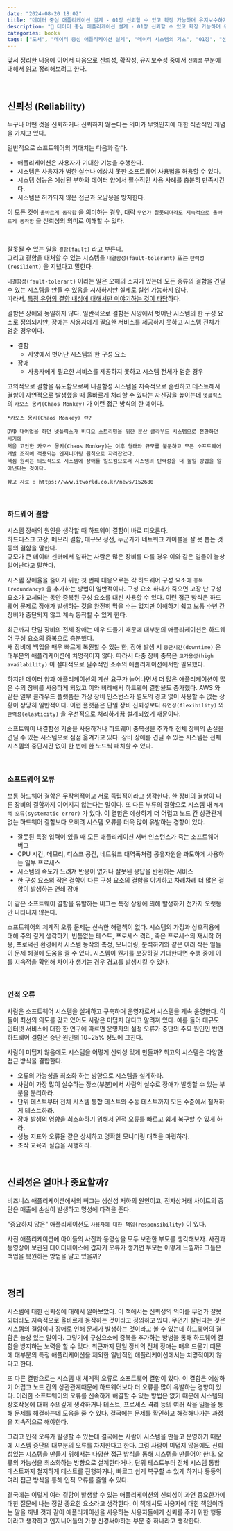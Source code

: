 ```yaml
---
date: "2024-08-20 18:02"
title: "데이터 중심 애플리케이션 설계 - 01장 신뢰할 수 있고 확장 가능하며 유지보수하기 쉬운 애플리케이션 (2)"
description: "📖 데이터 중심 애플리케이션 설계 - 01장 신뢰할 수 있고 확장 가능하며 유지보수하기 쉬운 애플리케이션 읽고 정리하기"
categories: books
tags: ["도서", "데이터 중심 애플리케이션 설계", "데이터 시스템의 기초", "01장", "신뢰성"]
---
```


앞서 정리한 내용에 이어서 다음으로 신뢰성, 확작성, 유지보수성 중에서 `신뢰성` 부분에 대해서 읽고 정리해보려고 한다.  

<br>

## 신뢰성 (Reliability) 

누구나 어떤 것을 신뢰하거나 신뢰하지 않는다는 의미가 무엇인지에 대한 직관적인 개념을 가지고 있다.  

일반적으로 소프트웨어의 기대치는 다음과 같다.  

- 애플리케이션은 사용자가 기대한 기능을 수행한다.  
- 시스템은 사용자가 범한 실수나 예상치 못한 소프트웨어 사용법을 허용할 수 있다. 
- 시스템 성능은 예상된 부하와 데이터 양에서 필수적인 사용 사례를 충분히 만족시킨다.  
- 시스템은 허가되지 않은 접근과 오남용을 방지한다.  

이 모든 것이 `올바르게 동작함` 을 의미하는 경우, 대략 `무언가 잘못되더라도 지속적으로 올바르게 동작함` 을 신뢰성의 의미로 이해할 수 있다.  
  
<br>
  
잘못될 수 있는 일을 `결함(fault)` 라고 부른다.  
그리고 결함을 대처할 수 있는 시스템을 `내결함성(fault-tolerant)` 또는 `탄력성(resilient)` 을 지녔다고 말한다.  

`내결함성(fault-tolerant)` 이라는 말은 오해의 소지가 있는데 모든 종류의 결함을 견딜 수 있는 시스템을 만들 수 있음을 시사하지만 실제로 실현 가능하지 않다.  
따라서, <U>특정 유형의 결함 내성에 대해서만 이야기하는 것이 타당</U>하다.  

결함은 장애와 동일하지 않다. 
일반적으로 결함은 사양에서 벗어난 시스템의 한 구성 요소로 정의되지만, 장애는 사용자에게 필요한 서비스를 제공하지 못하고 시스템 전체가 멈춘 경우이다.  

- 결함
    - 사양에서 벗어난 시스템의 한 구성 요소
- 장애
    - 사용자에게 필요한 서비스를 제공하지 못하고 시스템 전체가 멈춘 경우

고의적으로 결함을 유도함으로써 내결함성 시스템을 지속적으로 훈련하고 테스트해서 결함이 자연적으로 발생했을 때 올바르게 처리할 수 있다는 자신감을 높이는데 
`넷플릭스`의 `카오스 몽키(Chaos Monkey)` 가 이런 접근 방식의 한 예이다.  

```text
*카오스 몽키(Chaos Monkey) 란?

DVD 대여업을 하던 넷플릭스가 비디오 스트리밍을 위한 분산 클라우드 시스템으로 전환하던 시기에 
처음 고안한 카오스 몽키(Chaos Monkey)는 이후 형태와 규모를 불문하고 모든 소프트웨어 개발 조직에 적용되는 엔지니어링 원칙으로 자리잡았다.  
핵심 원리는 의도적으로 시스템에 장애를 일으킴으로써 시스템의 탄력성을 더 높일 방법을 알아낸다는 것이다.

참고 자료 : https://www.itworld.co.kr/news/152680
```

<br>

### 하드웨어 결함

시스템 장애의 원인을 생각할 때 하드웨어 결함이 바로 떠오른다.  
하드디스크 고장, 메모리 결함, 대규모 정전, 누군가가 네트워크 케이블을 잘 못 뽑는 것 등의 결함을 말한다.  
규모가 큰 데이터 센터에서 일하는 사람은 많은 장비를 다룰 경우 이와 같은 일들이 늘상 일어난다고 말한다.  

시스템 장애율을 줄이기 위한 첫 번째 대응으로는 각 하드웨어 구성 요소에 `중복(redundancy)` 을 추가하는 방법이 일반적이다.
구성 요소 하나가 죽으면 고장 난 구성 요소가 교체되는 동안 중복된 구성 요소를 대신 사용할 수 있다.
이런 접근 방식은 하드웨어 문제로 장애가 발생하는 것을 완전히 막을 수는 없지만 이해하기 쉽고 보통 수년 간 장비가 중단되지 않고 계속 동작할 수 있게 한다.  

최근까지 단일 장비의 전체 장애는 매우 드물기 때문에 대부분의 애플리케이션은 하드웨어 구성 요소의 중복으로 충분했다.  
새 장비에 백업을 매우 빠르게 복원할 수 있는 한, 장애 발생 시 `중단시간(downtime)` 은 대부분의 애플리케이션에 치명적이지 않다.
따라서 다중 장비 중복은 `고가용성(high availability)` 이 절대적으로 필수적인 소수의 애플리케이션에서만 필요했다.  

하지만 데이터 양과 애플리케이션의 계산 요구가 늘어나면서 더 많은 애플리케이션이 많은 수의 장비를 사용하게 되었고 이와 비례해서 하드웨어 결함율도 증가했다. 
AWS 와 같은 일부 클라우드 플랫폼은 가상 장비 인스턴스가 별도의 경고 없이 사용할 수 없는 상황이 상당히 일반적이다.
이런 플랫폼은 단일 장비 신뢰성보다 `유연성(flexibility)` 와 `탄력성(elasticity)` 을 우선적으로 처리하게끔 설계되었기 때문이다.  

소프트웨어 내결함성 기술을 사용하거나 하드웨어 중복성을 추가해 전체 장비의 손실을 견딜 수 있는 시스템으로 점점 옮겨가고 있다. 
장비 장애를 견딜 수 있는 시스템은 전체 시스템의 중단시간 없이 한 번에 한 노드씩 패치할 수 있다.  

<br>

### 소프트웨어 오류

보통 하드웨어 결함은 무작위적이고 서로 족립적이라고 생각한다. 한 장비의 결함이 다른 장비의 결함까지 이어지지 않는다는 말이다. 
또 다른 부류의 결함으로 시스템 내 `체계적 오류(systematic error)` 가 있다. 이 결함은 예상하기 더 어렵고 노드 간 상관관계 없는 하드웨어 결함보다 오히려 시스템 오류를 더욱 많이 유발하는 경향이 있다.  

- 잘못된 특정 입력이 있을 때 모든 애플리케이션 서버 인스턴스가 죽는 소프트웨어 버그
- CPU 시간, 메모리, 디스크 공간, 네트워크 대역폭처럼 공유자원을 과도하게 사용하는 일부 프로세스
- 시스템의 속도가 느려져 반응이 없거나 잘못된 응답을 반환하는 서비스
- 한 구성 요소의 작은 결함이 다른 구성 요소의 결함을 야기하고 차례차례 더 많은 결함이 발생하는 연쇄 장애

이 같은 소프트웨어 결함을 유발하는 버그는 특정 상황에 의해 발생하기 전가지 오랫동안 나타나지 않는다.  

소프트웨어의 체계적 오류 문제는 신속한 해결책이 없다. 
시스템의 가정과 상호작용에 대해 주의 깊게 생각하기, 빈틈없는 테스트, 프로세스 격리, 죽은 프로세스의 재시작 허용, 프로덕션 환경에서 시스템 동작의 측정, 모니터링, 분석하기와 같은 여러 작은 일들이 문제 해결에 도움을 줄 수 있다.
시스템이 뭔가를 보장하길 기대한다면 수행 중에 이를 지속적을 확인해 차이가 생기는 경우 경고를 발생시킬 수 있다.  

<br>

### 인적 오류

사람은 소프트웨어 시스템을 설계하고 구축하며 운영자로서 시스템을 계속 운영한다. 
이들이 최선의 의도를 갖고 있어도 사람은 미덥지 않다고 알려져 있다.
예를 들어 대규모 인터넷 서비스에 대한 한 연구에 따르면 운영자의 설정 오류가 중단의 주요 원인인 반면 하드웨어 결함은 중단 원인의 10~25% 정도에 그친다.  

사람이 미덥지 않음에도 시스템을 어떻게 신뢰성 있게 만들까? 최고의 시스템은 다양한 접근 방식을 결합한다.  

- 오류의 가능성을 최소화 하는 방향으로 시스템을 설계하라.
- 사람이 가장 많이 실수하는 장소(부분)에서 사람의 실수로 장애가 발생할 수 있는 부분을 분리하라.
- 단위 테스트부터 전체 시스템 통합 테스트와 수동 테스트까지 모든 수준에서 철저하게 테스트하라.
- 장애 발생의 영향을 최소화하기 위해서 인적 오류를 빠르고 쉽게 복구할 수 있게 하라.
- 성능 지표와 오류율 같은 상세하고 명확한 모니터링 대책을 마련하라.
- 조작 교육과 실습을 시행하라.

<br>

## 신뢰성은 얼마나 중요할까?

비즈니스 애플리케이션에서의 버그는 생산성 저하의 원인이고, 전자상거래 사이트의 중단은 매출에 손실이 발생하고 명성에 타격을 준다.  

"중요하지 않은" 애플리케이션도 `사용자에 대한 책임(responsibility)` 이 있다.  

사진 애플리케이션에 아이들의 사진과 동영상을 모두 보관한 부모를 생각해보자. 사진과 동영상이 보관된 데이터베이스에 갑자기 오류가 생기면 부모는 어떻게 느낄까? 그들은 백업을 복원하는 방법을 알고 있을까?  

<br>

## 정리

시스템에 대한 신뢰성에 대해서 알아보았다. 이 책에서는 신뢰성의 의미를 무언가 잘못되더라도 지속적으로 올바르게 동작하는 것이라고 정의하고 있다.
무언가 잘된다는 것은 시스템의 결함이나 장애로 인해 문제가 발생하는 것이라고 볼 수 있는데 하드웨어의 결함은 늘상 있는 일이다. 그렇기에 구성요소에 중복을 추가하는 방벙블 통해 하드웨어 결함을 방지하는 노력을 할 수 있다. 
최근까지 단일 장비의 전체 장애는 매우 드물기 때문에 대부분의 특정 애플리케이션을 제외한 일반적인 애플리케이션에서는 치명적이지 않다고 한다.  

또 다른 결함으로는 시스템 내 체계적 오류로 소프트웨어 결함이 있다. 이 결함은 예상하기 어렵고 노드 간의 상관관계때문에 하드웨어보다 더 오류를 많이 유발하는 경향이 있다. 
이러한 소프트웨어의 오류를 신속하게 해결할 수 있는 방법은 없기 때문에 시스템의 상호작용에 대해 주의깊게 생각하거나 테스트, 프로세스 격리 등의 여러 작을 일들을 통해 문제를 해결하는데 도움을 줄 수 있다. 
결국에는 문제를 확인하고 해결해나가는 과정을 지속적으로 해야한다.  

그리고 인적 오류가 발생할 수 있는데 결국에는 사람이 시스템을 만들고 운영하기 때문에 시스템 중단의 대부분의 오류를 차지한다고 한다. 
그럼 사람이 미덥지 않음에도 신뢰성있는 시스템을 만들기 위해서는 다양한 접근 방식을 통해 시스템을 만들어야 한다. 
오류의 가능성을 최소화하는 방향으로 설계한다거나, 단위 테스트부터 전체 시스템 통합 테스트까지 철저하게 테스트를 진행하거나, 빠르고 쉽게 복구할 수 있게 하거나 등등의 여러 접근 방식을 통해 인적 오류를 줄일 수 있다.  

결국에는 이렇게 여러 결함이 발생할 수 있는 애플리케이션의 신뢰성이 과연 중요한가에 대한 질문에 나는 정말 중요한 요소라고 생각한다. 
이 책에서도 사용자에 대한 책임이라는 말을 꺼낸 것과 같이 애플리케이션을 사용하는 사용자들에게 신뢰를 주기 위한 행동이라고 생각하고 엔지니어들의 가장 신경써야하는 부분 중 하나라고 생각한다.  